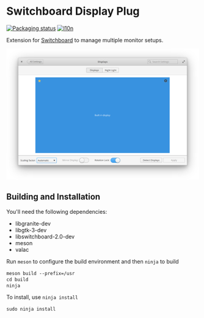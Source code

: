 # Switchboard Display Plug
[![Packaging status](https://repology.org/badge/tiny-repos/switchboard-plug-display.svg)](https://repology.org/metapackage/switchboard-plug-display)
[![l10n](https://l10n.elementary.io/widgets/switchboard/switchboard-plug-display/svg-badge.svg)](https://l10n.elementary.io/projects/switchboard/switchboard-plug-display)

Extension for [Switchboard](https://github.com/elementary/switchboard) to manage multiple monitor setups.

![screenshot](data/screenshot.png?raw=true)

## Building and Installation

You'll need the following dependencies:

* libgranite-dev
* libgtk-3-dev
* libswitchboard-2.0-dev
* meson
* valac

Run `meson` to configure the build environment and then `ninja` to build

    meson build --prefix=/usr
    cd build
    ninja

To install, use `ninja install`

    sudo ninja install
